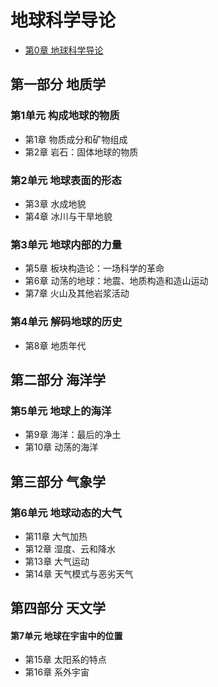 # 地球科学导论

* [第0章 地球科学导论](ch00.md)

## 第一部分 地质学

### 第1单元 构成地球的物质

* 第1章 物质成分和矿物组成
* 第2章 岩石：固体地球的物质

### 第2单元 地球表面的形态

* 第3章 水成地貌
* 第4章 冰川与干旱地貌

### 第3单元 地球内部的力量

* 第5章 板块构造论：一场科学的革命
* 第6章 动荡的地球：地震、地质构造和造山运动
* 第7章 火山及其他岩浆活动

### 第4单元 解码地球的历史

* 第8章 地质年代

## 第二部分 海洋学

### 第5单元 地球上的海洋

* 第9章 海洋：最后的净土
* 第10章 动荡的海洋

## 第三部分 气象学

### 第6单元 地球动态的大气

* 第11章 大气加热
* 第12章 湿度、云和降水
* 第13章 大气运动
* 第14章 天气模式与恶劣天气

## 第四部分 天文学

#### 第7单元 地球在宇宙中的位置

* 第15章 太阳系的特点
* 第16章 系外宇宙
